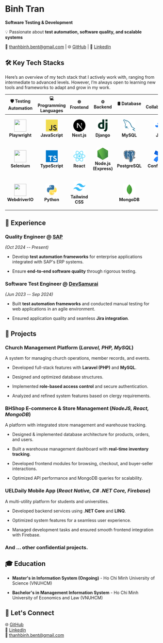 Binh Tran
=========

**Software Testing & Development**

💡 Passionate about **test automation, software quality, and scalable systems**

📩 thanhbinh.bent@gmail.com | 🌐 [GitHub](https://github.com/thanhbinhbent) | 💼 [LinkedIn](https://linkedin.com/in/thanhbinhbent)

🛠️ Key Tech Stacks  
---------
Here’s an overview of my tech stack that I actively work with, ranging from intermediate to advanced levels. However, I’m always open to learning new tools and frameworks to adapt and grow in my work.

| 🛡️ Testing Automation | 💻 Programming Languages | 🌐 Frontend | ⚙️ Backend | 🛢️ Database | 🤝 Collaboration |
|----------------------|----------------------|------------|-----------|------------|----------------|
| <p align="center"><img src="https://playwright.dev/img/playwright-logo.svg" width="40" height="40"><br><b>Playwright</b></p> | <p align="center"><img src="https://raw.githubusercontent.com/devicons/devicon/master/icons/javascript/javascript-original.svg" width="40" height="40"><br><b>JavaScript</b></p> | <p align="center"><img src="https://raw.githubusercontent.com/devicons/devicon/master/icons/nextjs/nextjs-original.svg" width="40" height="40"><br><b>Next.js</b></p> | <p align="center"><img src="https://raw.githubusercontent.com/devicons/devicon/master/icons/django/django-plain.svg" width="40" height="40"><br><b>Django</b></p> | <p align="center"><img src="https://raw.githubusercontent.com/devicons/devicon/master/icons/mysql/mysql-original.svg" width="40" height="40"><br><b>MySQL</b></p> | <p align="center"><img src="https://raw.githubusercontent.com/devicons/devicon/master/icons/jira/jira-original.svg" width="40" height="40"><br><b>Jira</b></p> |
| <p align="center"><img src="https://www.selenium.dev/images/selenium_logo_square_green.png" width="40" height="40"><br><b>Selenium</b></p> | <p align="center"><img src="https://raw.githubusercontent.com/devicons/devicon/master/icons/typescript/typescript-original.svg" width="40" height="40"><br><b>TypeScript</b></p> | <p align="center"><img src="https://raw.githubusercontent.com/devicons/devicon/master/icons/react/react-original.svg" width="40" height="40"><br><b>React</b></p> | <p align="center"><img src="https://raw.githubusercontent.com/devicons/devicon/master/icons/nodejs/nodejs-original.svg" width="40" height="40"><br><b>Node.js (Express)</b></p> | <p align="center"><img src="https://raw.githubusercontent.com/devicons/devicon/master/icons/postgresql/postgresql-original.svg" width="40" height="40"><br><b>PostgreSQL</b></p> | <p align="center"><img src="https://raw.githubusercontent.com/devicons/devicon/master/icons/confluence/confluence-original.svg" width="40" height="40"><br><b>Confluence</b></p> |
| <p align="center"><img src="https://webdriver.io/img/webdriverio.png" width="40" height="40"><br><b>WebdriverIO</b></p> | <p align="center"><img src="https://raw.githubusercontent.com/devicons/devicon/master/icons/python/python-original.svg" width="40" height="40"><br><b>Python</b></p> | <p align="center"><img src="https://raw.githubusercontent.com/devicons/devicon/master/icons/tailwindcss/tailwindcss-original.svg" width="40" height="40"><br><b>Tailwind CSS</b></p> |  | <p align="center"><img src="https://raw.githubusercontent.com/devicons/devicon/master/icons/mongodb/mongodb-original.svg" width="40" height="40"><br><b>MongoDB</b></p> |  |


💼 Experience
-------------

### **Quality Engineer @** [**SAP**](https://jobs.sap.com/go/SAP_Labs_Vietnam/9283701)

*(Oct 2024 -- Present)*

-   Develop **test automation frameworks** for enterprise applications integrated with SAP's ERP systems.

-   Ensure **end-to-end software quality** through rigorous testing.

### **Software Test Engineer @** [**DevSamurai**](https://www.devsamurai.com/en/)

*(Jun 2023 -- Sep 2024)*

-   Built **test automation frameworks** and conducted manual testing for web applications in an agile environment.

-   Ensured application quality and seamless **Jira integration**.

🚀 Projects
-----------

### **Church Management Platform** (*Laravel, PHP, MySQL*)

A system for managing church operations, member records, and events.

-   Developed full-stack features with **Laravel (PHP)** and **MySQL**.

-   Designed and optimized database structures.

-   Implemented **role-based access control** and secure authentication.

-   Analyzed and refined system features based on clergy requirements.

### **BHShop E-commerce & Store Management** (*NodeJS, React, MongoDB*)

A platform with integrated store management and warehouse tracking.

-   Designed & implemented database architecture for products, orders, and users.

-   Built a warehouse management dashboard with **real-time inventory tracking**.

-   Developed frontend modules for browsing, checkout, and buyer-seller interactions.

-   Optimized API performance and MongoDB queries for scalability.

### **UELDaily Mobile App** (*React Native, C# .NET Core, Firebase*)

A multi-utility platform for students and universities.

-   Developed backend services using **.NET Core** and **LINQ**.

-   Optimized system features for a seamless user experience.

-   Managed development tasks and ensured smooth frontend integration with Firebase.

### And ... other confidential projects.

🎓 Education
------------

-   **Master's in Information System (Ongoing)** - Ho Chi Minh University of Science (VNUHCM)

-   **Bachelor's in Management Information System** - Ho Chi Minh University of Economics and Law (VNUHCM)

📢 Let's Connect
----------------

🌐 [GitHub](https://github.com/thanhbinhbent)\
💼 [LinkedIn](https://linkedin.com/in/thanhbinhbent)\
📩 thanhbinh.bent@gmail.com
